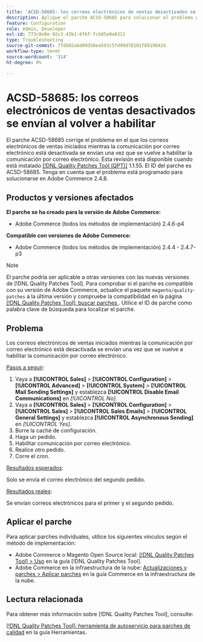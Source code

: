 ```yaml
---
title: 'ACSD-58685: los correos electrónicos de ventas desactivados se envían al volver a habilitar'
description: Aplique el parche ACSD-58685 para solucionar el problema de Adobe Commerce donde los correos electrónicos de ventas iniciados mientras la comunicación por correo electrónico está desactivada se envían una vez que se vuelve a habilitar la comunicación por correo electrónico.
feature: Configuration
role: Admin, Developer
exl-id: 773c0e0e-92c3-42b1-8fbf-fcb05e0e8311
type: Troubleshooting
source-git-commit: 7fdb02a6d89d50ea593c5fd99d78101f89198424
workflow-type: tm+mt
source-wordcount: '314'
ht-degree: 0%

---
```


# ACSD-58685: los correos electrónicos de ventas desactivados se envían al volver a habilitar

El parche ACSD-58685 corrige el problema en el que los correos electrónicos de ventas iniciados mientras la comunicación por correo electrónico está desactivada se envían una vez que se vuelve a habilitar la comunicación por correo electrónico. Esta revisión está disponible cuando está instalado [[!DNL Quality Patches Tool (QPT)]](/help/tools/quality-patches-tool/quality-patches-tool-to-self-serve-quality-patches.md) 1.1.55. El ID del parche es ACSD-58685. Tenga en cuenta que el problema está programado para solucionarse en Adobe Commerce 2.4.8.

## Productos y versiones afectados

**El parche se ha creado para la versión de Adobe Commerce:**

* Adobe Commerce (todos los métodos de implementación) 2.4.6-p4

**Compatible con versiones de Adobe Commerce:**

* Adobe Commerce (todos los métodos de implementación) 2.4.4 - 2.4.7-p3

>[!NOTE]
>
>El parche podría ser aplicable a otras versiones con las nuevas versiones de [!DNL Quality Patches Tool]. Para comprobar si el parche es compatible con su versión de Adobe Commerce, actualice el paquete `magento/quality-patches` a la última versión y compruebe la compatibilidad en la página [[!DNL Quality Patches Tool]: buscar parches ](https://experienceleague.adobe.com/tools/commerce-quality-patches/index.html?lang=es). Utilice el ID de parche como palabra clave de búsqueda para localizar el parche.

## Problema

Los correos electrónicos de ventas iniciados mientras la comunicación por correo electrónico está desactivada se envían una vez que se vuelve a habilitar la comunicación por correo electrónico.

<u>Pasos a seguir</u>:

1. Vaya a **[!UICONTROL Sales]** > **[!UICONTROL Configuration]** > **[!UICONTROL Advanced]** > **[!UICONTROL System]** > **[!UICONTROL Mail Sending Settings]** y establezca **[!UICONTROL Disable Email Communications]** en *[!UICONTROL No]*.
1. Vaya a **[!UICONTROL Sales]** > **[!UICONTROL Configuration]** > **[!UICONTROL Sales]** > **[!UICONTROL Sales Emails]** > **[!UICONTROL General Settings]** y establezca **[!UICONTROL Asynchronous Sending]** en *[!UICONTROL Yes]*.
1. Borre la caché de configuración.
1. Haga un pedido.
1. Habilitar comunicación por correo electrónico.
1. Realice otro pedido.
1. Corre el cron.

<u>Resultados esperados</u>:

Solo se envía el correo electrónico del segundo pedido.

<u>Resultados reales</u>:

Se envían correos electrónicos para el primer y el segundo pedido.

## Aplicar el parche

Para aplicar parches individuales, utilice los siguientes vínculos según el método de implementación:

* Adobe Commerce o Magento Open Source local: [[!DNL Quality Patches Tool] > Uso](/help/tools/quality-patches-tool/usage.md) en la guía [!DNL Quality Patches Tool].
* Adobe Commerce en la infraestructura de la nube: [Actualizaciones y parches > Aplicar parches](https://experienceleague.adobe.com/docs/commerce-cloud-service/user-guide/develop/upgrade/apply-patches.html?lang=es) en la guía Commerce en la infraestructura de la nube.

## Lectura relacionada

Para obtener más información sobre [!DNL Quality Patches Tool], consulte:

[[!DNL Quality Patches Tool]: herramienta de autoservicio para parches de calidad](/help/tools/quality-patches-tool/quality-patches-tool-to-self-serve-quality-patches.md) en la guía Herramientas.
